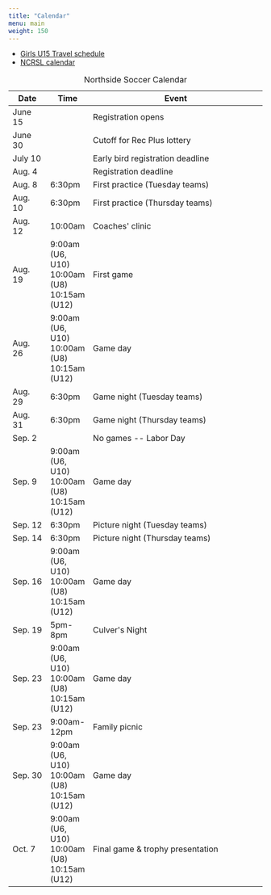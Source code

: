 ```yaml
---
title: "Calendar"
menu: main
weight: 150
---
```


<ul>
  <li><a href="http://events.gotsport.com/events/schedule.aspx?eventid=56646&FieldID=0&applicationID=3832646&action=Go">Girls U15 Travel schedule</a></li>
  <li><a href="http://events.gotsport.com/events/default.aspx?EventID=59343">NCRSL calendar</a>
</ul>

<table class="table">
	<caption align="top">Northside Soccer Calendar</caption>
    <thead>
	<tr>
	    <th width="15%">Date</th>
	    <th width="15%">Time</th>
	    <th width="70%">Event</th>
	</tr>
    </thead>
    <tbody>
	<tr>
	    <td>June 15</td>
	    <td></td>
	    <td>Registration opens</td>
	</tr>
	<tr>
	    <td>June 30</td>
	    <td></td>
	    <td>Cutoff for Rec Plus lottery</td>
	</tr>
	<tr>
	    <td>July 10</td>
	    <td></td>
	    <td>Early bird registration deadline</td>
	</tr>
	<tr>
	    <td>Aug. 4</td>
	    <td></td>
	    <td>Registration deadline</td>
	</tr>
	<tr>
	    <td>Aug. 8</td>
	    <td>6:30pm</td>
	    <td>First practice (Tuesday teams)</td>
	</tr>
	<tr>
	    <td>Aug. 10</9>
	    <td>6:30pm</td>	    
	    <td>First practice (Thursday teams)</td>
	</tr>
	<tr>
	    <td>Aug. 12</td>
	    <td>10:00am</td>
	    <td>Coaches' clinic</td>
	</tr>
	<tr>
	    <td>Aug. 19</td>
	    <td>
		9:00am (U6, U10)<br />
		10:00am (U8)<br />
		10:15am (U12)<br />
	    </td>
	    <td>First game</td>
	</tr>
	<tr>
	    <td>Aug. 26</td>
	    <td>
		9:00am (U6, U10)<br />
		10:00am (U8)<br />
		10:15am (U12)<br />
	    </td>	    
	    <td>Game day</td>
	</tr>
	<tr>
	    <td>Aug. 29</td>
	    <td>6:30pm</td>
	    <td>Game night (Tuesday teams)</td>
	</tr>
	<tr>
	    <td>Aug. 31</td>
	    <td>6:30pm</td>
	    <td>Game night (Thursday teams)</td>
	</tr>
	<tr>
	    <td>Sep. 2</td>
	    <td></td>
	    <td>No games -- Labor Day</td>
	</tr>
	<tr>
	    <td>Sep. 9</td>
	    <td>
		9:00am (U6, U10)<br />
		10:00am (U8)<br />
		10:15am (U12)<br />
	    </td>	    
	    <td>Game day</td>
	</tr>
	<tr>
	    <td>Sep. 12</td>
	    <td>6:30pm</td>
	    <td>Picture night (Tuesday teams)</td>
	</tr>
	<tr>
	    <td>Sep. 14</td>
	    <td>6:30pm</td>	    
	    <td>Picture night (Thursday teams)</td>
	</tr>
	<tr>
	    <td>Sep. 16</td>
	    <td>
		9:00am (U6, U10)<br />
		10:00am (U8)<br />
		10:15am (U12)<br />
	    </td>	    
	    <td>Game day</td>
	</tr>
	<tr>
	    <td>Sep. 19</td>
	    <td>5pm-8pm</td>
	    <td>Culver's Night</td>
	</tr>
	<tr>
	    <td>Sep. 23</td>
	    <td>
		9:00am (U6, U10)<br />
		10:00am (U8)<br />
		10:15am (U12)<br />
	    </td>	    
	    <td>Game day</td>
	</tr>
	<tr>
	    <td>Sep. 23</td>
	    <td>9:00am-12pm</td>
	    <td>Family picnic</td>
	</tr>
	<tr>
	    <td>Sep. 30</td>
	    <td>
		9:00am (U6, U10)<br />
		10:00am (U8)<br />
		10:15am (U12)<br />
	    </td>	    
	    <td>Game day</td>
	</tr>
	<tr>
	    <td>Oct. 7</td>
	    <td>
		9:00am (U6, U10)<br />
		10:00am (U8)<br />
		10:15am (U12)<br />
	    </td>	    
	    <td>Final game &amp; trophy presentation</td></td>
	</tr>
    </tbody>
</table>
